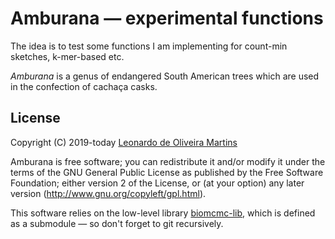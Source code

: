 # Amburana &mdash; experimental functions

The idea is to test some functions I am implementing for count-min sketches, k-mer-based etc. 

*Amburana* is a genus of endangered South American trees which are used in the confection of cachaça casks.
## License 
Copyright (C) 2019-today  [Leonardo de Oliveira Martins](https://github.com/leomrtns)

Amburana is free software; you can redistribute it and/or modify it under the terms of the GNU General Public
License as published by the Free Software Foundation; either version 2 of the License, or (at your option) any later
version (http://www.gnu.org/copyleft/gpl.html).

This software relies on the low-level library [biomcmc-lib](https://github.com/quadram-institute-bioscience/biomcmc-lib), 
which is defined as a submodule &mdash; so don't forget to git recursively. 

